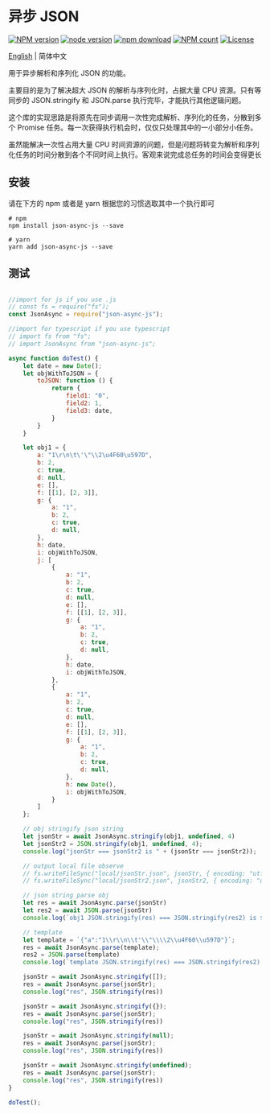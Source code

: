 # 异步 JSON
[![NPM version](https://img.shields.io/npm/v/json-async-js.svg?style=flat-square)](https://npmjs.org/package/json-async-js)
[![node version](https://img.shields.io/badge/node.js-%3E=_8-green.svg?style=flat-square)](http://nodejs.org/download/)
[![npm download](https://img.shields.io/npm/dm/json-async-js.svg?style=flat-square)](https://npmjs.org/package/json-async-js)
[![NPM count](https://img.shields.io/npm/dt/json-async-js.svg?style=flat-square)](https://www.npmjs.com/package/json-async-js)
[![License](https://img.shields.io/npm/l/json-async-js.svg?style=flat-square)](https://www.npmjs.com/package/json-async-js)


[English](./readme.md) | 简体中文

用于异步解析和序列化 JSON 的功能。

主要目的是为了解决超大 JSON 的解析与序列化时，占据大量 CPU 资源。只有等同步的 JSON.stringify 和 JSON.parse 执行完毕，才能执行其他逻辑问题。

这个库的实现思路是将原先在同步调用一次性完成解析、序列化的任务，分散到多个 Promise 任务。每一次获得执行机会时，仅仅只处理其中的一小部分小任务。

虽然能解决一次性占用大量 CPU 时间资源的问题，但是问题将转变为解析和序列化任务的时间分散到各个不同时间上执行。客观来说完成总任务的时间会变得更长

## 安装
请在下方的 npm 或者是 yarn 根据您的习惯选取其中一个执行即可

```
# npm
npm install json-async-js --save

# yarn
yarn add json-async-js --save
```

## 测试
``` js

//import for js if you use .js
// const fs = require("fs");
const JsonAsync = require("json-async-js");

//import for typescript if you use typescript
// import fs from "fs";
// import JsonAsync from "json-async-js";

async function doTest() {
    let date = new Date();
    let objWithToJSON = {
        toJSON: function () {
            return {
                field1: "0",
                field2: 1,
                field3: date,
            }
        }
    }

    let obj1 = {
        a: "1\r\n\t\'\"\\2\u4F60\u597D",
        b: 2,
        c: true,
        d: null,
        e: [],
        f: [[1], [2, 3]],
        g: {
            a: "1",
            b: 2,
            c: true,
            d: null,
        },
        h: date,
        i: objWithToJSON,
        j: [
            {
                a: "1",
                b: 2,
                c: true,
                d: null,
                e: [],
                f: [[1], [2, 3]],
                g: {
                    a: "1",
                    b: 2,
                    c: true,
                    d: null,
                },
                h: date,
                i: objWithToJSON,
            },
            {
                a: "1",
                b: 2,
                c: true,
                d: null,
                e: [],
                f: [[1], [2, 3]],
                g: {
                    a: "1",
                    b: 2,
                    c: true,
                    d: null,
                },
                h: new Date(),
                i: objWithToJSON,
            }
        ]
    };

    // obj stringify json string
    let jsonStr = await JsonAsync.stringify(obj1, undefined, 4)
    let jsonStr2 = JSON.stringify(obj1, undefined, 4);
    console.log("jsonStr === jsonStr2 is " + (jsonStr === jsonStr2));

    // output local file observe
    // fs.writeFileSync("local/jsonStr.json", jsonStr, { encoding: "utf8" });
    // fs.writeFileSync("local/jsonStr2.json", jsonStr2, { encoding: "utf8" });

    // json string parse obj
    let res = await JsonAsync.parse(jsonStr)
    let res2 = await JSON.parse(jsonStr)
    console.log(`obj1 JSON.stringify(res) === JSON.stringify(res2) is ${JSON.stringify(res) === JSON.stringify(res2)}`)

    // template
    let template = `{"a":"1\\r\\n\\t'\\"\\\\2\\u4F60\\u597D"}`;
    res = await JsonAsync.parse(template);
    res2 = JSON.parse(template)
    console.log(`template JSON.stringify(res) === JSON.stringify(res2) is ${JSON.stringify(res) === JSON.stringify(res2)}`)

    jsonStr = await JsonAsync.stringify([]);
    res = await JsonAsync.parse(jsonStr);
    console.log("res", JSON.stringify(res))

    jsonStr = await JsonAsync.stringify({});
    res = await JsonAsync.parse(jsonStr);
    console.log("res", JSON.stringify(res))

    jsonStr = await JsonAsync.stringify(null);
    res = await JsonAsync.parse(jsonStr);
    console.log("res", JSON.stringify(res))

    jsonStr = await JsonAsync.stringify(undefined);
    res = await JsonAsync.parse(jsonStr);
    console.log("res", JSON.stringify(res))
}

doTest();
```


